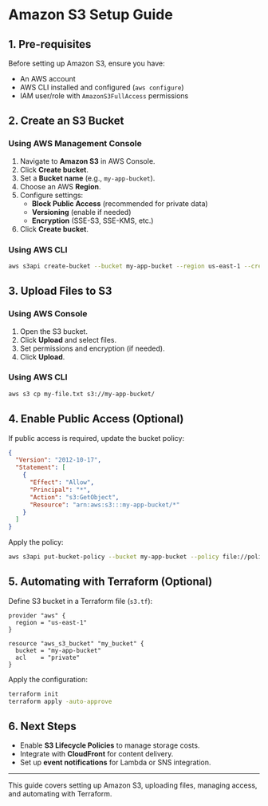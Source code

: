 # Amazon S3 Setup Guide

## 1. Pre-requisites

Before setting up Amazon S3, ensure you have:

- An AWS account
- AWS CLI installed and configured (`aws configure`)
- IAM user/role with `AmazonS3FullAccess` permissions

## 2. Create an S3 Bucket

### Using AWS Management Console

1. Navigate to **Amazon S3** in AWS Console.
2. Click **Create bucket**.
3. Set a **Bucket name** (e.g., `my-app-bucket`).
4. Choose an AWS **Region**.
5. Configure settings:
   - **Block Public Access** (recommended for private data)
   - **Versioning** (enable if needed)
   - **Encryption** (SSE-S3, SSE-KMS, etc.)
6. Click **Create bucket**.

### Using AWS CLI

```sh
aws s3api create-bucket --bucket my-app-bucket --region us-east-1 --create-bucket-configuration LocationConstraint=us-east-1
```

## 3. Upload Files to S3

### Using AWS Console

1. Open the S3 bucket.
2. Click **Upload** and select files.
3. Set permissions and encryption (if needed).
4. Click **Upload**.

### Using AWS CLI

```sh
aws s3 cp my-file.txt s3://my-app-bucket/
```

## 4. Enable Public Access (Optional)

If public access is required, update the bucket policy:

```json
{
  "Version": "2012-10-17",
  "Statement": [
    {
      "Effect": "Allow",
      "Principal": "*",
      "Action": "s3:GetObject",
      "Resource": "arn:aws:s3:::my-app-bucket/*"
    }
  ]
}
```

Apply the policy:

```sh
aws s3api put-bucket-policy --bucket my-app-bucket --policy file://policy.json
```

## 5. Automating with Terraform (Optional)

Define S3 bucket in a Terraform file (`s3.tf`):

```hcl
provider "aws" {
  region = "us-east-1"
}

resource "aws_s3_bucket" "my_bucket" {
  bucket = "my-app-bucket"
  acl    = "private"
}
```

Apply the configuration:

```sh
terraform init
terraform apply -auto-approve
```

## 6. Next Steps

- Enable **S3 Lifecycle Policies** to manage storage costs.
- Integrate with **CloudFront** for content delivery.
- Set up **event notifications** for Lambda or SNS integration.

---
This guide covers setting up Amazon S3, uploading files, managing access, and automating with Terraform.
